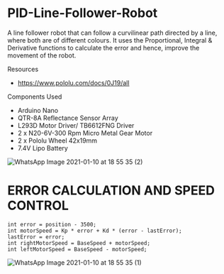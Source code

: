 # PID-Line-Follower-Robot
A line follower robot that can follow a curvilinear path directed by a line, where both are of different colours.
It uses the Proportional, Integral & Derivative functions to calculate the error and hence, improve the movement of the robot.

Resources 
  - https://www.pololu.com/docs/0J19/all
  
Components Used
  - Arduino Nano
  - QTR-8A Reflectance Sensor Array
  - L293D Motor Driver/ TB6612FNG Driver
  - 2 x N20-6V-300 Rpm Micro Metal Gear Motor
  - 2 x Pololu Wheel 42x19mm
  - 7.4V Lipo Battery
  
![WhatsApp Image 2021-01-10 at 18 55 35 (2)](https://user-images.githubusercontent.com/56078295/104503254-d2b80580-5606-11eb-96f2-afe145f46ba5.jpeg)

# ERROR CALCULATION AND SPEED CONTROL
    int error = position - 3500;
    int motorSpeed = Kp * error + Kd * (error - lastError);
    lastError = error;
    int rightMotorSpeed = BaseSpeed + motorSpeed;
    int leftMotorSpeed = BaseSpeed - motorSpeed;
    

![WhatsApp Image 2021-01-10 at 18 55 35 (1)](https://user-images.githubusercontent.com/56078295/104503321-e8c5c600-5606-11eb-8430-e149959d9270.jpeg)

